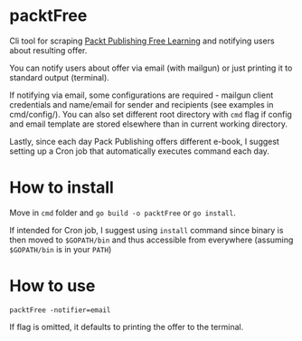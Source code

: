 # packtFree

Cli tool for scraping [Packt Publishing Free Learning](https://www.packtpub.com/packt/offers/free-learning) and notifying users about resulting offer.

You can notify users about offer via email (with mailgun) or just printing it to standard output (terminal).

If notifying via email, some configurations are required - mailgun client credentials and name/email for sender and recipients (see examples in cmd/config/). You can also set different root directory with `cmd` flag if config and email template are stored elsewhere than in current working directory.

Lastly, since each day Pack Publishing offers different e-book, I suggest setting up a Cron job that automatically executes command each day.

# How to install

Move in `cmd` folder and `go build -o packtFree` or `go install`.

If intended for Cron job, I suggest using `install` command since binary is then moved to `$GOPATH/bin` and thus accessible from everywhere (assuming `$GOPATH/bin` is in your `PATH`)

# How to use

```
packtFree -notifier=email
```
If flag is omitted, it defaults to printing the offer to the terminal.
